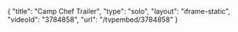 {
    "title": "Camp Chef Trailer",
    "type": "solo",
    "layout": "iframe-static",
    "videoId": "3784858",
    "url": "\/tvpembed\/3784858"
}